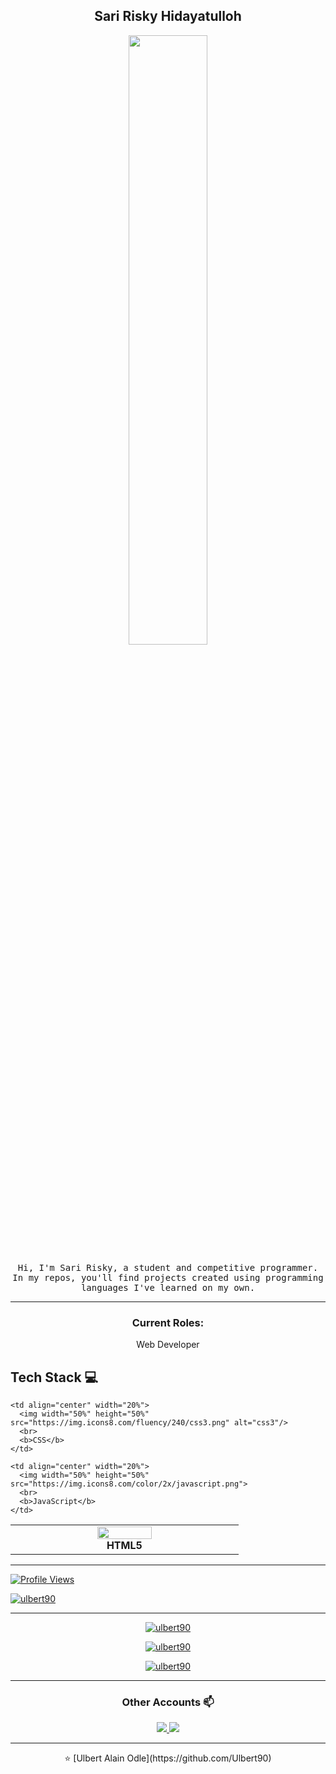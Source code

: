 <h2 align="center"> Sari Risky Hidayatulloh </h2>

<p align="center"><img width="50%" src="https://wompampsupport.azureedge.net/fetchimage?siteId=7575&v=2&jpgQuality=100&width=700&url=https%3A%2F%2Fi.kym-cdn.com%2Fentries%2Ficons%2Ffacebook%2F000%2F021%2F807%2Fig9OoyenpxqdCQyABmOQBZDI0duHk2QZZmWg2Hxd4ro.jpg"></p>

<p align="center"> <samp>Hi, I'm Sari Risky, a student and competitive programmer. In my repos, you'll find projects created using programming languages I've learned on my own.</samp></p>
<hr>

<h3 align="center">Current Roles:</h3>
<p align="center" class="sec-text">Web Developer</p>

## Tech Stack :computer:

<table align="center">
  <tr>
    <td align="center" width="20%">
      <img width="50%" height="50%" src="https://img.icons8.com/color/2x/html-5.png">
      <br>
      <b>HTML5</b>
    </td>

    <td align="center" width="20%">
      <img width="50%" height="50%" src="https://img.icons8.com/fluency/240/css3.png" alt="css3"/>
      <br>
      <b>CSS</b>
    </td>

    <td align="center" width="20%">
      <img width="50%" height="50%" src="https://img.icons8.com/color/2x/javascript.png">
      <br>
      <b>JavaScript</b>
    </td>
  </tr>

  <!-- Add more rows as needed -->

</table>

<hr>

<div align="left">
  <a href="https://github.com/Ulbert90">
    <img src="https://komarev.com/ghpvc/?username=ulbert90&label=Profile%20views&color=0e75b6&style=flat" alt="Profile Views"/>
  </a>
</div>

<p align="left">
  <a href="https://github.com/ryo-ma/github-profile-trophy">
    <img src="https://github-profile-trophy.vercel.app/?username=ulbert90" alt="ulbert90" />
  </a>
</p>

<hr>

<p align="center">
  <a href="https://github.com/Ulbert90">
    <img align="center" src="https://github-readme-stats.vercel.app/api/top-langs?username=ulbert90&show_icons=true&locale=en&layout=compact" alt="ulbert90" />
  </a>
</p>

<p align="center">
  <a href="https://github.com/Ulbert90">
    <img align="center" src="https://github-readme-stats.vercel.app/api?username=ulbert90&show_icons=true&locale=en" alt="ulbert90" />
  </a>
</p>

<p align="center">
  <a href="https://github.com/Ulbert90">
    <img align="center" src="https://github-readme-streak-stats.herokuapp.com/?user=ulbert90" alt="ulbert90" />
  </a>
</p>

<hr>

<h3 align="center"> Other Accounts 📫 </h3>
<p align="center">
  <a href="https://www.facebook.com/profile.php?id=100039622606168&mibextid=ZbWKwL">
    <img src="https://img.shields.io/badge/facebook-%230077B5.svg?&style=for-the-badge&logo=facebook&logoColor=white" />
  </a>

  <a href="https://instagram.com/saririsky___/?igshid=MzRlODBiNWFlZA==">
    <img src="https://img.shields.io/badge/instagram-%23E4405F.svg?&style=for-the-badge&logo=instagram&logoColor=white" />
  </a>
</p>

<hr>

<p align="center">
  ⭐️ [Ulbert Alain Odle](https://github.com/Ulbert90)
</p>
